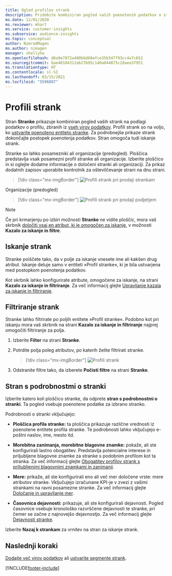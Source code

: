```yaml
---
title: Ogled profilov strank
description: Pridobite kombiniran pogled vaših poenotenih podatkov o strankah.
ms.date: 12/01/2020
ms.reviewer: mhart
ms.service: customer-insights
ms.subservice: audience-insights
ms.topic: conceptual
author: NimrodMagen
ms.author: nimagen
manager: shellyha
ms.openlocfilehash: d6a9e7872a488b6d68afce35b547f93cc4a7c652
ms.sourcegitcommit: bae40184312ab27b95c140a044875c2daea37951
ms.translationtype: HT
ms.contentlocale: sl-SI
ms.lasthandoff: 03/15/2021
ms.locfileid: "5596887"
---
```

# <a name="customer-profiles"></a>Profili strank

Stran **Stranke** prikazuje kombiniran pogled vaših strank na podlagi podatkov o profilu, zbranih iz [vseh virov podatkov](data-sources.md). Profili strank so na voljo, ko [ustvarite poenoteno entiteto stranke](data-unification.md). Za podrobnejše prikaze strank dokončajte postopek poenotenja podatkov. Stran omogoča tudi iskanje strank.

Stranke so lahko posamezniki ali organizacije (predogled). Ploščica predstavlja vsak posamezni profil stranke ali organizacije. Izberite ploščico in si oglejte dodatne informacije o določeni stranki ali organizaciji. Za prikaz dodatnih zapisov uporabite kontrolnik za oštevilčevanje strani na dnu strani.

> [!div class="mx-imgBorder"] 
> ![Profili strank pri prodaji strankam](media/profiles-customers.png "Profili strank pri prodaji strankam")

Organizacije (predogled)
> [!div class="mx-imgBorder"] 
> ![Profili strank pri prodaji podjetjem](media/profile-customers-b2b.png "Profili strank pri prodaji podjetjem")

> [!NOTE]
> Če pri krmarjenju po izbiri možnosti **Stranke** ne vidite ploščic, mora vaš skrbnik [določiti vsaj en atribut, ki je omogočen za iskanje](search-filter-index.md), v možnosti **Kazalo za iskanje in filtre**.

## <a name="search-for-customers"></a>Iskanje strank

Stranke poiščete tako, da v polje za iskanje vnesete ime ali kakšen drug atribut. Iskanje deluje samo v entiteti »Profil stranke«, ki je bila ustvarjena med postopkom poenotenja podatkov.

Kot skrbnik lahko konfigurirate atribute, omogočene za iskanje, na strani **Kazalo za iskanje in filtriranje**. Za več informacij glejte [Upravljanje kazala za iskanje in filtriranje](search-filter-index.md).

## <a name="filter-customers"></a>Filtriranje strank

Stranke lahko filtrirate po poljih entitete »Profil stranke«. Podobno kot pri iskanju mora vaš skrbnik na strani **Kazalo za iskanje in filtriranje** najprej omogočiti filtriranje za polja.

1. Izberite **Filter** na strani **Stranke**.

2. Potrdite polja poleg atributov, po katerih želite filtrirati stranke.

   > [!div class="mx-imgBorder"] 
   > ![Profili strank](media/profiles-customers3.png "Profili strank")

3. Odstranite filtre tako, da izberete **Počisti filtre** na strani **Stranke**.

##  <a name="customer-details-page"></a>Stran s podrobnostmi o stranki

Izberite katero koli ploščico stranke, da odprete **stran s podrobnostmi o stranki**. Ta pogled vsebuje poenotene podatke za izbrano stranko.

Podrobnosti o stranki vključujejo:

-   **Ploščica profila stranke:** ta ploščica prikazuje različne vrednosti iz poenotene entitete profila stranke. Te podrobnosti lahko vključujejo e-poštni naslov, ime, mesto itd. 

-   **Morebitna zanimanja, morebitne blagovne znamke:** pokaže, ali ste konfigurirali lastno obogatitev. Predstavlja potencialne interese in priljubljene blagovne znamke za stranke s podobnim profilom kot ta stranka. Za več informacij glejte [Obogatitev profilov strank s priljubljenimi blagovnimi znamkami in zanimanji](enrichment-microsoft-graph.md).

-   **Mere:** prikaže, ali ste konfigurirali eno ali več mer določene vrste: mere atributov stranke. Vključujejo izračunane KPI-je v zvezi z vašimi strankami na ravni posamezne stranke. Za več informacij glejte [Določanje in upravljanje mer](measures.md).

-   **Časovnica dejavnosti:** prikazuje, ali ste konfigurirali dejavnosti. Pogled časovnice vsebuje kronološko razvrščene dejavnosti te stranke, pri čemer se začne z najnovejšo dejavnostjo. Za več informacij glejte [Dejavnosti stranke](activities.md).

Izberite **Nazaj k strankam** za vrnitev na stran za iskanje strank.

## <a name="next-steps"></a>Naslednji koraki

[Dodajte več virov podatkov](data-sources.md) ali [ustvarite segmente strank](segments.md).


[!INCLUDE[footer-include](../includes/footer-banner.md)]